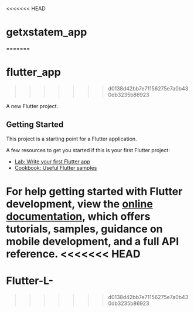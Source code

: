 <<<<<<< HEAD
# getxstatem_app
=======
# flutter_app
>>>>>>> d0138d42bb7e71156275e7a0b430db3235b86923

A new Flutter project.

## Getting Started

This project is a starting point for a Flutter application.

A few resources to get you started if this is your first Flutter project:

- [Lab: Write your first Flutter app](https://docs.flutter.dev/get-started/codelab)
- [Cookbook: Useful Flutter samples](https://docs.flutter.dev/cookbook)

For help getting started with Flutter development, view the
[online documentation](https://docs.flutter.dev/), which offers tutorials,
samples, guidance on mobile development, and a full API reference.
<<<<<<< HEAD
=======
# Flutter-L-
>>>>>>> d0138d42bb7e71156275e7a0b430db3235b86923

